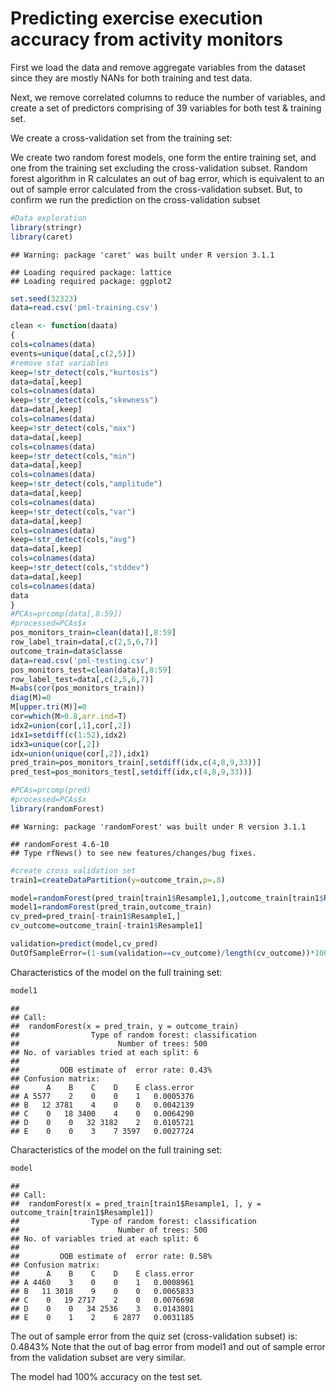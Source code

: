 Predicting exercise execution accuracy from activity monitors
========================================================

First we load the data and remove aggregate variables from the dataset since they are mostly NANs for both training and test data.

Next, we remove correlated columns to reduce the number of variables, and create a set of predictors comprising of 39 variables for both test & training set.


We create a cross-validation set from the training set:

We create two random forest models, one form the entire training set, and one from the training set excluding the cross-validation subset. Random forest algorithm in R calculates an out of bag error, which is equivalent to an out of sample error calculated from the cross-validation subset. But, to confirm we run the prediction on the cross-validation subset



```r
#Data exploration
library(stringr)
library(caret)
```

```
## Warning: package 'caret' was built under R version 3.1.1
```

```
## Loading required package: lattice
## Loading required package: ggplot2
```

```r
set.seed(32323)
data=read.csv('pml-training.csv')

clean <- function(daata)
{
cols=colnames(data)
events=unique(data[,c(2,5)])
#remove stat variables
keep=!str_detect(cols,"kurtosis")
data=data[,keep]
cols=colnames(data)
keep=!str_detect(cols,"skewness")
data=data[,keep]
cols=colnames(data)
keep=!str_detect(cols,"max")
data=data[,keep]
cols=colnames(data)
keep=!str_detect(cols,"min")
data=data[,keep]
cols=colnames(data)
keep=!str_detect(cols,"amplitude")
data=data[,keep]
cols=colnames(data)
keep=!str_detect(cols,"var")
data=data[,keep]
cols=colnames(data)
keep=!str_detect(cols,"avg")
data=data[,keep]
cols=colnames(data)
keep=!str_detect(cols,"stddev")
data=data[,keep]
cols=colnames(data)
data
}
#PCAs=prcomp(data[,8:59])
#processed=PCAs$x
pos_monitors_train=clean(data)[,8:59]
row_label_train=data[,c(2,5,6,7)]
outcome_train=data$classe
data=read.csv('pml-testing.csv')
pos_monitors_test=clean(data)[,8:59]
row_label_test=data[,c(2,5,6,7)]
M=abs(cor(pos_monitors_train))
diag(M)=0
M[upper.tri(M)]=0
cor=which(M>0.8,arr.ind=T)
idx2=union(cor[,1],cor[,2])
idx1=setdiff(c(1:52),idx2)
idx3=unique(cor[,2])
idx=union(unique(cor[,2]),idx1)
pred_train=pos_monitors_train[,setdiff(idx,c(4,8,9,33))]
pred_test=pos_monitors_test[,setdiff(idx,c(4,8,9,33))]

#PCAs=prcomp(pred)
#processed=PCAs$x
library(randomForest)
```

```
## Warning: package 'randomForest' was built under R version 3.1.1
```

```
## randomForest 4.6-10
## Type rfNews() to see new features/changes/bug fixes.
```

```r
#create cross validation set
train1=createDataPartition(y=outcome_train,p=.8)

model=randomForest(pred_train[train1$Resample1,],outcome_train[train1$Resample1])
model1=randomForest(pred_train,outcome_train)
cv_pred=pred_train[-train1$Resample1,]
cv_outcome=outcome_train[-train1$Resample1]

validation=predict(model,cv_pred)
OutOfSampleError=(1-sum(validation==cv_outcome)/length(cv_outcome))*100
```

Characteristics of the model on the full training set:

```r
model1
```

```
## 
## Call:
##  randomForest(x = pred_train, y = outcome_train) 
##                Type of random forest: classification
##                      Number of trees: 500
## No. of variables tried at each split: 6
## 
##         OOB estimate of  error rate: 0.43%
## Confusion matrix:
##      A    B    C    D    E class.error
## A 5577    2    0    0    1   0.0005376
## B   12 3781    4    0    0   0.0042139
## C    0   18 3400    4    0   0.0064290
## D    0    0   32 3182    2   0.0105721
## E    0    0    3    7 3597   0.0027724
```

Characteristics of the model on the full training set:

```r
model
```

```
## 
## Call:
##  randomForest(x = pred_train[train1$Resample1, ], y = outcome_train[train1$Resample1]) 
##                Type of random forest: classification
##                      Number of trees: 500
## No. of variables tried at each split: 6
## 
##         OOB estimate of  error rate: 0.58%
## Confusion matrix:
##      A    B    C    D    E class.error
## A 4460    3    0    0    1   0.0008961
## B   11 3018    9    0    0   0.0065833
## C    0   19 2717    2    0   0.0076698
## D    0    0   34 2536    3   0.0143801
## E    0    1    2    6 2877   0.0031185
```

The out of sample error from the quiz set (cross-validation subset) is: 0.4843%
Note that the out of bag error from model1 and out of sample error from the validation subset are very similar.

The model had 100% accuracy on the test set.

